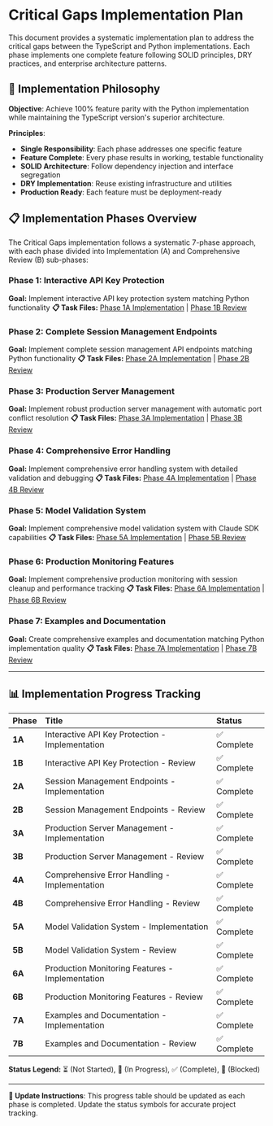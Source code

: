 # Critical Gaps Implementation Plan

This document provides a systematic implementation plan to address the critical gaps between the TypeScript and Python implementations. Each phase implements one complete feature following SOLID principles, DRY practices, and enterprise architecture patterns.

## 🎯 Implementation Philosophy

**Objective**: Achieve 100% feature parity with the Python implementation while maintaining the TypeScript version's superior architecture.

**Principles**:

- **Single Responsibility**: Each phase addresses one specific feature
- **Feature Complete**: Every phase results in working, testable functionality
- **SOLID Architecture**: Follow dependency injection and interface segregation
- **DRY Implementation**: Reuse existing infrastructure and utilities
- **Production Ready**: Each feature must be deployment-ready

## 📋 Implementation Phases Overview

The Critical Gaps implementation follows a systematic 7-phase approach, with each phase divided into Implementation (A) and Comprehensive Review (B) sub-phases:

### Phase 1: Interactive API Key Protection

**Goal:** Implement interactive API key protection system matching Python functionality
**📋 Task Files:** [Phase 1A Implementation](./critical-gaps-phases/PHASE_01_INTERACTIVE_API_KEY_PROTECTION.md) | [Phase 1B Review](./critical-gaps-phases/PHASE_01_INTERACTIVE_API_KEY_PROTECTION.md#phase-01b-interactive-api-key-protection---comprehensive-review)

### Phase 2: Complete Session Management Endpoints

**Goal:** Implement complete session management API endpoints matching Python functionality
**📋 Task Files:** [Phase 2A Implementation](./critical-gaps-phases/PHASE_02_COMPLETE_SESSION_MANAGEMENT_ENDPOINTS.md) | [Phase 2B Review](./critical-gaps-phases/PHASE_02_COMPLETE_SESSION_MANAGEMENT_ENDPOINTS.md#phase-02b-complete-session-management-endpoints---comprehensive-review)

### Phase 3: Production Server Management

**Goal:** Implement robust production server management with automatic port conflict resolution
**📋 Task Files:** [Phase 3A Implementation](./critical-gaps-phases/PHASE_03_PRODUCTION_SERVER_MANAGEMENT.md) | [Phase 3B Review](./critical-gaps-phases/PHASE_03_PRODUCTION_SERVER_MANAGEMENT.md#phase-03b-production-server-management---comprehensive-review)

### Phase 4: Comprehensive Error Handling

**Goal:** Implement comprehensive error handling system with detailed validation and debugging
**📋 Task Files:** [Phase 4A Implementation](./critical-gaps-phases/PHASE_04_COMPREHENSIVE_ERROR_HANDLING.md) | [Phase 4B Review](./critical-gaps-phases/PHASE_04_COMPREHENSIVE_ERROR_HANDLING.md#phase-04b-comprehensive-error-handling---comprehensive-review)

### Phase 5: Model Validation System

**Goal:** Implement comprehensive model validation system with Claude SDK capabilities
**📋 Task Files:** [Phase 5A Implementation](./critical-gaps-phases/PHASE_05_MODEL_VALIDATION_SYSTEM.md) | [Phase 5B Review](./critical-gaps-phases/PHASE_05_MODEL_VALIDATION_SYSTEM.md#phase-05b-model-validation-system---comprehensive-review)

### Phase 6: Production Monitoring Features

**Goal:** Implement comprehensive production monitoring with session cleanup and performance tracking
**📋 Task Files:** [Phase 6A Implementation](./critical-gaps-phases/PHASE_06_PRODUCTION_MONITORING_FEATURES.md) | [Phase 6B Review](./critical-gaps-phases/PHASE_06_PRODUCTION_MONITORING_FEATURES.md#phase-06b-production-monitoring-features---comprehensive-review)

### Phase 7: Examples and Documentation

**Goal:** Create comprehensive examples and documentation matching Python implementation quality
**📋 Task Files:** [Phase 7A Implementation](./critical-gaps-phases/PHASE_07_EXAMPLES_AND_DOCUMENTATION.md) | [Phase 7B Review](./critical-gaps-phases/PHASE_07_EXAMPLES_AND_DOCUMENTATION.md#phase-07b-examples-and-documentation---comprehensive-review)

---

## 📊 Implementation Progress Tracking

| Phase  | Title                                           | Status     |
| :----- | :---------------------------------------------- | :--------- |
| **1A** | Interactive API Key Protection - Implementation | ✅ Complete |
| **1B** | Interactive API Key Protection - Review         | ✅ Complete |
| **2A** | Session Management Endpoints - Implementation   | ✅ Complete |
| **2B** | Session Management Endpoints - Review           | ✅ Complete |
| **3A** | Production Server Management - Implementation   | ✅ Complete |
| **3B** | Production Server Management - Review           | ✅ Complete |
| **4A** | Comprehensive Error Handling - Implementation   | ✅ Complete |
| **4B** | Comprehensive Error Handling - Review           | ✅ Complete |
| **5A** | Model Validation System - Implementation        | ✅ Complete |
| **5B** | Model Validation System - Review                | ✅ Complete |
| **6A** | Production Monitoring Features - Implementation | ✅ Complete |
| **6B** | Production Monitoring Features - Review         | ✅ Complete |
| **7A** | Examples and Documentation - Implementation     | ✅ Complete |
| **7B** | Examples and Documentation - Review             | ✅ Complete |

**Status Legend:** ⏳ (Not Started), 🔄 (In Progress), ✅ (Complete), 🚫 (Blocked)

---

**📝 Update Instructions**: This progress table should be updated as each phase is completed. Update the status symbols for accurate project tracking.
